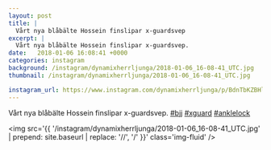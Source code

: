```yaml
---
layout: post
title: |
  Vårt nya blåbälte Hossein finslipar x-guardsvep
excerpt: |
  Vårt nya blåbälte Hossein finslipar x-guardsvep.   
date:   2018-01-06 16:08:41 +0000
categories: instagram
background: /instagram/dynamixherrljunga/2018-01-06_16-08-41_UTC.jpg
thumbnail: /instagram/dynamixherrljunga/2018-01-06_16-08-41_UTC.jpg

instagram_url: https://www.instagram.com/dynamixherrljunga/p/BdnTbKZBHlU
---
```

Vårt nya blåbälte Hossein finslipar x-guardsvep. [#bjj](https://www.instagram.com/explore/tags/bjj/) [#xguard](https://www.instagram.com/explore/tags/xguard/) [#anklelock](https://www.instagram.com/explore/tags/anklelock/)



<img src='{{ '/instagram/dynamixherrljunga/2018-01-06_16-08-41_UTC.jpg' | prepend: site.baseurl | replace: '//', '/' }}' class='img-fluid' />
